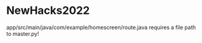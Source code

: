 # NewHacks2022

app/src/main/java/com/example/homescreen/route.java
requires a file path to master.py!
